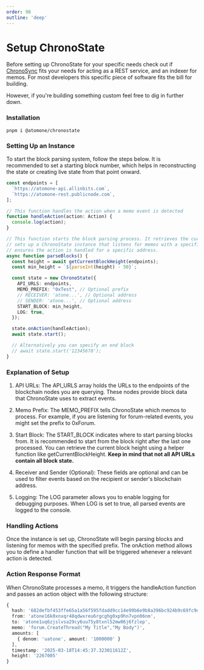```yaml
---
order: 98
outline: 'deep'
---
```


# Setup ChronoState

Before setting up ChronoState for your specific needs check out if [ChronoSync](../sync/index) fits your needs for acting as a REST service, and an indexer for memos. For most developers this specific piece of software fits the bill for building.

However, if you're building something custom feel free to dig in further down.

### Installation

```
pnpm i @atomone/chronostate
```

### Setting Up an Instance

To start the block parsing system, follow the steps below. It is recommended to set a starting block number, which helps in reconstructing the state or creating live state from that point onward.

```ts
const endpoints = [
  `https://atomone-api.allinbits.com`,
  `https://atomone-rest.publicnode.com`,
];

// This function handles the action when a memo event is detected
function handleAction(action: Action) {
  console.log(action);
}

// This function starts the block parsing process. It retrieves the current block height,
// sets up a ChronoState instance that listens for memos with a specific prefix, and
// ensures the action is handled for a specific address.
async function parseBlocks() {
  const height = await getCurrentBlockHeight(endpoints);
  const min_height = `${parseInt(height) - 50}`;

  const state = new ChronoState({
    API_URLS: endpoints,
    MEMO_PREFIX: "0xTest", // Optional prefix
    // RECEIVER: 'atone...', // Optional address
    // SENDER: 'atone...', // Optional address
    START_BLOCK: min_height,
    LOG: true,
  });

  state.onAction(handleAction);
  await state.start();

  // Alternatively you can specify an end block
  // await state.start('12345678');
}
```

### Explanation of Setup

1. API URLs: The API_URLS array holds the URLs to the endpoints of the blockchain nodes you are querying. These nodes provide block data that ChronoState uses to extract events.

2. Memo Prefix: The MEMO_PREFIX tells ChronoState which memos to process. For example, if you are listening for forum-related events, you might set the prefix to 0xForum.

3. Start Block: The START_BLOCK indicates where to start parsing blocks from. It is recommended to start from the block right after the last one processed. You can retrieve the current block height using a helper function like getCurrentBlockHeight. **Keep in mind that not all API URLs contain all block state.**

4. Receiver and Sender (Optional): These fields are optional and can be used to filter events based on the recipient or sender's blockchain address.

5. Logging: The LOG parameter allows you to enable logging for debugging purposes. When LOG is set to true, all parsed events are logged to the console.

### Handling Actions

Once the instance is set up, ChronoState will begin parsing blocks and listening for memos with the specified prefix. The onAction method allows you to define a handler function that will be triggered whenever a relevant action is detected.

### Action Response Format

When ChronoState processes a memo, it triggers the handleAction function and passes an action object with the following structure:

```ts
{
  hash: '682defbf453ffe65a1a56f595fdadd9cc14e99b6e9b8a396bc924b9c69fc9d0b',
  from: 'atone16k0xnxqr48qdwxreu6rgcghg0xp9hn7vpn06nm',
  to: 'atone1uq6zjslvsa29cy6uu75y8txnl52mw06j6fzlep',
  memo: 'forum.CreateThread("My Title","My Body")',
  amounts: [
    { denom: 'uatone', amount: '1000000' }
  ],
  timestamp: '2025-03-18T14:45:37.323011612Z',
  height: '2267005'
}
```

